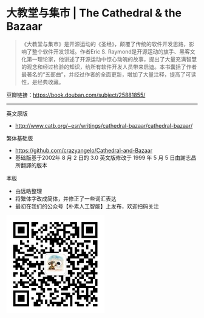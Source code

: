 # 大教堂与集市 | The Cathedral & the Bazaar

>《大教堂与集市》是开源运动的《圣经》，颠覆了传统的软件开发思路，影响了整个软件开发领域。作者Eric S. Raymond是开源运动的旗手、黑客文化第一理论家，他讲述了开源运动中惊心动魄的故事，提出了大量充满智慧的观念和经过检验的知识，给所有软件开发人员带来启迪。本书囊括了作者最著名的“五部曲”，并经过作者的全面更新，增加了大量注释，提高了可读性，是经典收藏。

豆瓣链接：https://book.douban.com/subject/25881855/

---

英文原版
- http://www.catb.org/~esr/writings/cathedral-bazaar/cathedral-bazaar/

繁体基础版
- https://github.com/crazyangelo/Cathedral-and-Bazaar
- 基础版基于2002年 8 月 2 日的 3.0 英文版修改于 1999 年 5 月 5 日由謝志昌所翻譯的版本

本版
- 由远皓整理
- 将繁体字改成简体，并修正了一些词汇表达
- 最初在我们的公众号【朴素人工智能】上发布，欢迎扫码关注

![](static/qr.jpg)